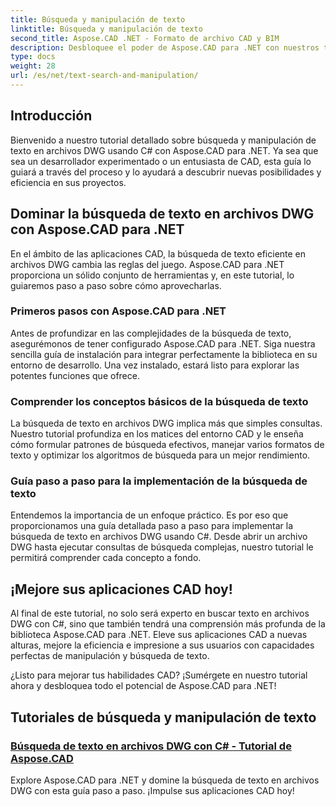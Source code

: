 ```yaml
---
title: Búsqueda y manipulación de texto
linktitle: Búsqueda y manipulación de texto
second_title: Aspose.CAD .NET - Formato de archivo CAD y BIM
description: Desbloquee el poder de Aspose.CAD para .NET con nuestros tutoriales sobre cómo buscar texto en archivos DWG usando C#. Mejore sus habilidades de CAD y mejore sus aplicaciones.
type: docs
weight: 28
url: /es/net/text-search-and-manipulation/
---
```


## Introducción

Bienvenido a nuestro tutorial detallado sobre búsqueda y manipulación de texto en archivos DWG usando C# con Aspose.CAD para .NET. Ya sea que sea un desarrollador experimentado o un entusiasta de CAD, esta guía lo guiará a través del proceso y lo ayudará a descubrir nuevas posibilidades y eficiencia en sus proyectos.

## Dominar la búsqueda de texto en archivos DWG con Aspose.CAD para .NET

En el ámbito de las aplicaciones CAD, la búsqueda de texto eficiente en archivos DWG cambia las reglas del juego. Aspose.CAD para .NET proporciona un sólido conjunto de herramientas y, en este tutorial, lo guiaremos paso a paso sobre cómo aprovecharlas.

### Primeros pasos con Aspose.CAD para .NET

Antes de profundizar en las complejidades de la búsqueda de texto, asegurémonos de tener configurado Aspose.CAD para .NET. Siga nuestra sencilla guía de instalación para integrar perfectamente la biblioteca en su entorno de desarrollo. Una vez instalado, estará listo para explorar las potentes funciones que ofrece.

### Comprender los conceptos básicos de la búsqueda de texto

La búsqueda de texto en archivos DWG implica más que simples consultas. Nuestro tutorial profundiza en los matices del entorno CAD y le enseña cómo formular patrones de búsqueda efectivos, manejar varios formatos de texto y optimizar los algoritmos de búsqueda para un mejor rendimiento.

### Guía paso a paso para la implementación de la búsqueda de texto

Entendemos la importancia de un enfoque práctico. Es por eso que proporcionamos una guía detallada paso a paso para implementar la búsqueda de texto en archivos DWG usando C#. Desde abrir un archivo DWG hasta ejecutar consultas de búsqueda complejas, nuestro tutorial le permitirá comprender cada concepto a fondo. 

## ¡Mejore sus aplicaciones CAD hoy!

Al final de este tutorial, no solo será experto en buscar texto en archivos DWG con C#, sino que también tendrá una comprensión más profunda de la biblioteca Aspose.CAD para .NET. Eleve sus aplicaciones CAD a nuevas alturas, mejore la eficiencia e impresione a sus usuarios con capacidades perfectas de manipulación y búsqueda de texto.

¿Listo para mejorar tus habilidades CAD? ¡Sumérgete en nuestro tutorial ahora y desbloquea todo el potencial de Aspose.CAD para .NET!
## Tutoriales de búsqueda y manipulación de texto
### [Búsqueda de texto en archivos DWG con C# - Tutorial de Aspose.CAD](./searching-text-in-dwg-files/)
Explore Aspose.CAD para .NET y domine la búsqueda de texto en archivos DWG con esta guía paso a paso. ¡Impulse sus aplicaciones CAD hoy!
